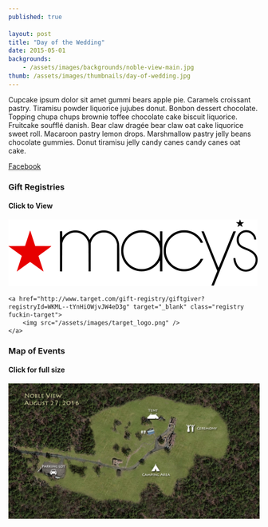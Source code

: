 ```yaml
---
published: true

layout: post
title: "Day of the Wedding"
date: 2015-05-01
backgrounds:
    - /assets/images/backgrounds/noble-view-main.jpg
thumb: /assets/images/thumbnails/day-of-wedding.jpg
---
```


Cupcake ipsum dolor sit amet gummi bears apple pie. Caramels croissant pastry. Tiramisu powder liquorice jujubes donut. Bonbon dessert chocolate. Topping chupa chups brownie toffee chocolate cake biscuit liquorice. Fruitcake soufflé danish. Bear claw dragée bear claw oat cake liquorice sweet roll. Macaroon pastry lemon drops. Marshmallow pastry jelly beans chocolate gummies. Donut tiramisu jelly candy canes candy canes oat cake.

[Facebook](https://www.facebook.com/events/193496107671156/)

### Gift Registries

#### Click to View

<div class="registry-list">
    <a href="http://www1.macys.com/registry/wedding/guest/?registryId=6516820" target="_blank" class="registry">
        <img src="/assets/images/macys_logo.png" />
    </a>

    <a href="http://www.target.com/gift-registry/giftgiver?registryId=WKML--tYnHiOWjvJW4eD3g" target="_blank" class="registry fuckin-target">
        <img src="/assets/images/target_logo.png" />
    </a>
</div>

### Map of Events

#### Click for full size

<a href="/assets/images/map.jpg" target="_blank">
        <img src="/assets/images/map.jpg" title="Click for larger view" />
</a>
